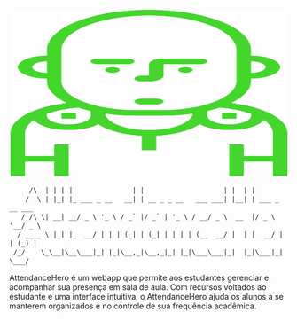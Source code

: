 <p align="center">
<img src="https://github.com/MrNullus/attendance-hero/blob/main/client/public/logos/icon/iconPrimary.svg" width="500px" height="300px" />
</p>

```       _   _                 _                      _    _                
     /\  | | | |               | |                    | |  | |               
    /  \ | |_| |_ ___ _ __   __| | __ _ _ __   ___ ___| |__| | ___ _ __ ___  
   / /\ \| __| __/ _ \ '_ \ / _` |/ _` | '_ \ / __/ _ \  __  |/ _ \ '__/ _ \ 
  / ____ \ |_| |_  __/ | | | (_| | (_| | | | | (__  __/ |  | |  __/ | | (_) |
 /_/    \_\__|\__\___|_| |_|\__,_|\__,_|_| |_|\___\___|_|  |_|\___|_|  \___/ 
```


AttendanceHero é um webapp que permite aos estudantes gerenciar e acompanhar sua presença em sala de aula. Com recursos voltados ao 
estudante e uma interface intuitiva, o AttendanceHero ajuda os alunos a se manterem organizados e no controle de sua frequência acadêmica.
